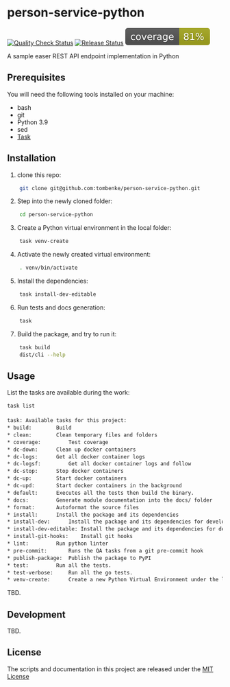 # person-service-python
[![Quality Check Status](https://github.com/tombenke/person-service-python/workflows/Quality%20Check/badge.svg)](https://github.com/tombenke/person-service-python)
[![Release Status](https://github.com/tombenke/person-service-python/workflows/Release/badge.svg)](https://github.com/tombenke/person-service-python)
![Coverage](./coverage.svg)

A sample easer REST API endpoint implementation in Python

## Prerequisites

You will need the following tools installed on your machine:
- bash
- git
- Python 3.9
- sed
- [Task](https://taskfile.dev/)

## Installation

1. clone this repo:

```bash
    git clone git@github.com:tombenke/person-service-python.git
```

2. Step into the newly cloned folder:

```bash
    cd person-service-python
```

3. Create a Python virtual environment in the local folder:

```bash
    task venv-create
```

4. Activate the newly created virtual environment:

```bash
    . venv/bin/activate
```

5. Install the dependencies:

```bash
    task install-dev-editable
```

6. Run tests and docs generation:

```bash
    task
```

7. Build the package, and try to run it:

```bash
    task build
    dist/cli --help
```

## Usage

List the tasks are available during the work:
```bash
task list

task: Available tasks for this project:
* build: 		Build
* clean: 		Clean temporary files and folders
* coverage: 		Test coverage
* dc-down: 		Clean up docker containers
* dc-logs: 		Get all docker container logs
* dc-logsf: 		Get all docker container logs and follow
* dc-stop: 		Stop docker containers
* dc-up: 		Start docker containers
* dc-upd: 		Start docker containers in the background
* default: 		Executes all the tests then build the binary.
* docs: 		Generate module documentation into the docs/ folder
* format: 		Autoformat the source files
* install: 		Install the package and its dependencies
* install-dev: 		Install the package and its dependencies for development
* install-dev-editable: Install the package and its dependencies for development with editablility
* install-git-hooks: 	Install git hooks
* lint: 		Run python linter
* pre-commit: 		Runs the QA tasks from a git pre-commit hook
* publish-package: 	Publish the package to PyPI
* test: 		Run all the tests.
* test-verbose: 	Run all the go tests.
* venv-create: 		Create a new Python Virtual Environment under the local folder
```

TBD.

## Development

TBD.



## License
The scripts and documentation in this project are released under the [MIT License](LICENSE)

